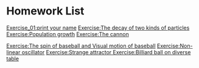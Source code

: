 # Homework List

[Exercise_01:print your name](https://www.zybuluo.com/mdeditor#882030)
[Exercise:The decay of two kinds of particles](https://www.zybuluo.com/mdeditor#882113)
[Exercise:Population growth](https://www.zybuluo.com/mdeditor#882120)
[Exercise:The cannon](https://www.zybuluo.com/mdeditor#882138)

[Exercise:The spin of baseball and Visual motion of baseball]()
[Exercise:Non-linear oscillator]()
[Exercise:Strange attractor ]()
[Exercise:Billiard ball on diverse table]()
